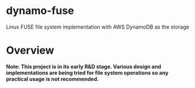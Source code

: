 dynamo-fuse
===========

Linux FUSE file system implementation with AWS DynamoDB as the storage

Overview
========
**Note: This project is in its early R&D stage. Various design and implementations are being tried for file system operations
so any practical usage is not recommended.**